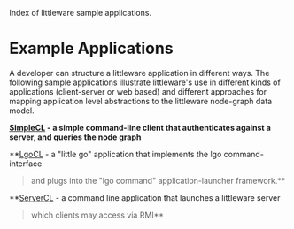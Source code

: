 Index of littleware sample applications.

# Example Applications #

A developer can structure a littleware application in different ways.
The following sample applications illustrate littleware's use in
different kinds of applications (client-server or web based)
and different approaches for mapping application level abstractions
to the littleware node-graph data model.


**[SimpleCL](SimpleCL.md) - a simple command-line client that authenticates against a server, and queries the node graph**

**[LgoCL](LgoCL.md) - a "little go" application that implements the lgo command-interface
> and plugs into the "lgo command" application-launcher framework.**

**[ServerCL](ServerCL.md) - a command line application that launches a littleware server
> which clients may access via RMI**

